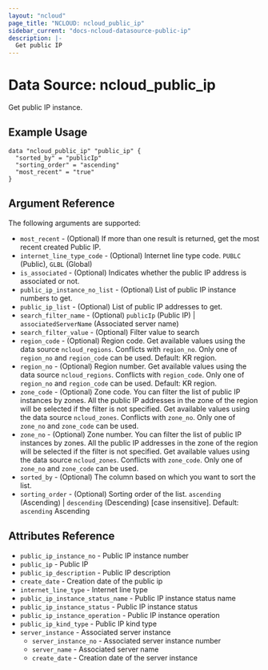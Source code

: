 ```yaml
---
layout: "ncloud"
page_title: "NCLOUD: ncloud_public_ip"
sidebar_current: "docs-ncloud-datasource-public-ip"
description: |-
  Get public IP
---
```


# Data Source: ncloud_public_ip

Get public IP instance.


## Example Usage

```hcl
data "ncloud_public_ip" "public_ip" {
  "sorted_by" = "publicIp"
  "sorting_order" = "ascending"
  "most_recent" = "true"
}
```

## Argument Reference

The following arguments are supported:

* `most_recent` - (Optional) If more than one result is returned, get the most recent created Public IP.
* `internet_line_type_code` - (Optional) Internet line type code. `PUBLC` (Public), `GLBL` (Global)
* `is_associated` - (Optional) Indicates whether the public IP address is associated or not.
* `public_ip_instance_no_list` - (Optional) List of public IP instance numbers to get.
* `public_ip_list` - (Optional) List of public IP addresses to get.
* `search_filter_name` - (Optional) `publicIp` (Public IP) | `associatedServerName` (Associated server name)
* `search_filter_value` - (Optional) Filter value to search
* `region_code` - (Optional) Region code. Get available values using the data source `ncloud_regions`.
    Conflicts with `region_no`. Only one of `region_no` and `region_code` can be used.
    Default: KR region.
* `region_no` - (Optional) Region number. Get available values using the data source `ncloud_regions`.
    Conflicts with `region_code`. Only one of `region_no` and `region_code` can be used.
    Default: KR region.
* `zone_code` - (Optional) Zone code. You can filter the list of public IP instances by zones. All the public IP addresses in the zone of the region will be selected if the filter is not specified.
    Get available values using the data source `ncloud_zones`.
    Conflicts with `zone_no`. Only one of `zone_no` and `zone_code` can be used.
* `zone_no` - (Optional) Zone number. You can filter the list of public IP instances by zones. All the public IP addresses in the zone of the region will be selected if the filter is not specified.
    Get available values using the data source `ncloud_zones`.
    Conflicts with `zone_code`. Only one of `zone_no` and `zone_code` can be used.
* `sorted_by` - (Optional) The column based on which you want to sort the list.
* `sorting_order` - (Optional) Sorting order of the list. `ascending` (Ascending) | `descending` (Descending) [case insensitive]. Default: `ascending` Ascending

## Attributes Reference

* `public_ip_instance_no` - Public IP instance number
* `public_ip` - Public IP
* `public_ip_description` - Public IP description
* `create_date` - Creation date of the public ip
* `internet_line_type` - Internet line type
* `public_ip_instance_status_name` - Public IP instance status name
* `public_ip_instance_status` - Public IP instance status
* `public_ip_instance_operation` - Public IP instance operation
* `public_ip_kind_type` - Public IP kind type
* `server_instance` - Associated server instance
    * `server_instance_no` - Associated server instance number
    * `server_name` - Associated server name
    * `create_date` - Creation date of the server instance
